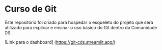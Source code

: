 # Curso de Git
Este repositório foi criado para hospedar o esqueleto do projeto que será utilizado para explicar e ensinar o uso básico do Git dentro da Comunidade DS

[Link para o dashboard] (https://git-cds.streamlit.app/)